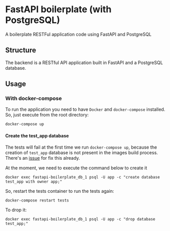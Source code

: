 # FastAPI boilerplate (with PostgreSQL)
A boilerplate RESTFul application code using FastAPI and PostgreSQL

## Structure
The backend is a RESTful API application built in FastAPI and a PostgreSQL database.

## Usage

### With docker-compose
To run the application you need to have `Docker` and `docker-compose` installed. So, just execute from the root directory:

```bash
docker-compose up
```

#### Create the test_app database
The tests will fail at the first time we run `docker-compose up`, because the creation of `test_app` database is not present in the images build process. There's an [issue](https://github.com/thalesbruno/fastapi-boilerplate/issues/6) for fix this already.

At the moment, we need to execute the command below to create it
```docker
docker exec fastapi-boilerplate_db_1 psql -U app -c "create database test_app with owner app;"
```
So, restart the tests container to run the tests again:
```docker
docker-compose restart tests
```
To drop it:
```docker
docker exec fastapi-boilerplate_db_1 psql -U app -c "drop database test_app;"
```

<!--
### With python virtual environment
If you want to run the application from your terminal, you may create a python virtual environment, install the dependencies and run it using uvicorn:

```bash
python3 -m venv .venv
source ./venv/bin/activate
(.venv) pip install -r requirements/dev.txt
(.venv) cd backend
(.venv) uvicorn main:app --reload
```
-->
